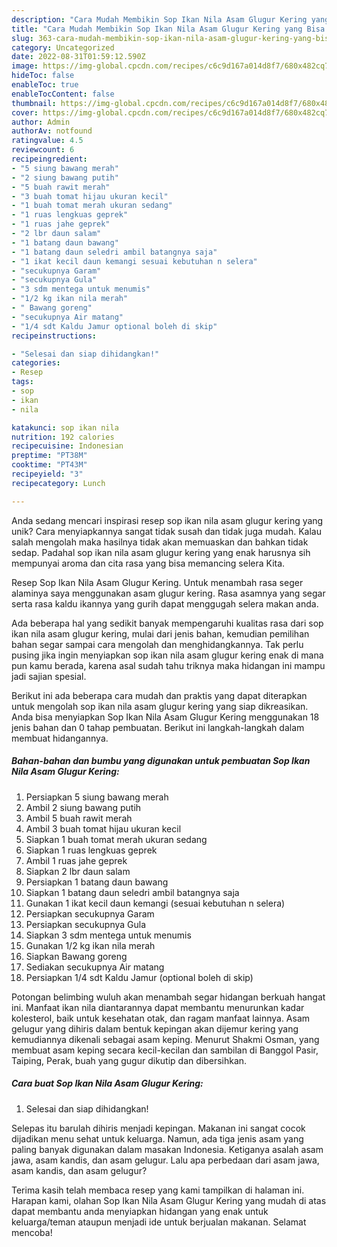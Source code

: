 ```yaml
---
description: "Cara Mudah Membikin Sop Ikan Nila Asam Glugur Kering yang Bisa Manjain Lidah"
title: "Cara Mudah Membikin Sop Ikan Nila Asam Glugur Kering yang Bisa Manjain Lidah"
slug: 363-cara-mudah-membikin-sop-ikan-nila-asam-glugur-kering-yang-bisa-manjain-lidah
category: Uncategorized
date: 2022-08-31T01:59:12.590Z
image: https://img-global.cpcdn.com/recipes/c6c9d167a014d8f7/680x482cq70/sop-ikan-nila-asam-glugur-kering-foto-resep-utama.jpg
hideToc: false
enableToc: true
enableTocContent: false
thumbnail: https://img-global.cpcdn.com/recipes/c6c9d167a014d8f7/680x482cq70/sop-ikan-nila-asam-glugur-kering-foto-resep-utama.jpg
cover: https://img-global.cpcdn.com/recipes/c6c9d167a014d8f7/680x482cq70/sop-ikan-nila-asam-glugur-kering-foto-resep-utama.jpg
author: Admin
authorAv: notfound
ratingvalue: 4.5
reviewcount: 6
recipeingredient:
- "5 siung bawang merah"
- "2 siung bawang putih"
- "5 buah rawit merah"
- "3 buah tomat hijau ukuran kecil"
- "1 buah tomat merah ukuran sedang"
- "1 ruas lengkuas geprek"
- "1 ruas jahe geprek"
- "2 lbr daun salam"
- "1 batang daun bawang"
- "1 batang daun seledri ambil batangnya saja"
- "1 ikat kecil daun kemangi sesuai kebutuhan n selera"
- "secukupnya Garam"
- "secukupnya Gula"
- "3 sdm mentega untuk menumis"
- "1/2 kg ikan nila merah"
- " Bawang goreng"
- "secukupnya Air matang"
- "1/4 sdt Kaldu Jamur optional boleh di skip"
recipeinstructions:

- "Selesai dan siap dihidangkan!"
categories:
- Resep
tags:
- sop
- ikan
- nila

katakunci: sop ikan nila 
nutrition: 192 calories
recipecuisine: Indonesian
preptime: "PT38M"
cooktime: "PT43M"
recipeyield: "3"
recipecategory: Lunch

---
```





Anda sedang mencari inspirasi resep sop ikan nila asam glugur kering yang unik? Cara menyiapkannya sangat tidak susah dan tidak juga mudah. Kalau salah mengolah maka hasilnya tidak akan memuaskan dan bahkan tidak sedap. Padahal sop ikan nila asam glugur kering yang enak harusnya sih mempunyai aroma dan cita rasa yang bisa memancing selera Kita.





Resep Sop Ikan Nila Asam Glugur Kering. Untuk menambah rasa seger alaminya saya menggunakan asam glugur kering. Rasa asamnya yang segar serta rasa kaldu ikannya yang gurih dapat menggugah selera makan anda.

Ada beberapa hal yang sedikit banyak mempengaruhi kualitas rasa dari sop ikan nila asam glugur kering, mulai dari jenis bahan, kemudian pemilihan bahan segar sampai cara mengolah dan menghidangkannya. Tak perlu pusing jika ingin menyiapkan sop ikan nila asam glugur kering enak di mana pun kamu berada, karena asal sudah tahu triknya maka hidangan ini mampu jadi sajian spesial.






Berikut ini ada beberapa cara mudah dan praktis yang dapat diterapkan untuk mengolah sop ikan nila asam glugur kering yang siap dikreasikan. Anda bisa menyiapkan Sop Ikan Nila Asam Glugur Kering menggunakan 18 jenis bahan dan 0 tahap pembuatan. Berikut ini langkah-langkah dalam membuat hidangannya.

<!--inarticleads1-->

##### Bahan-bahan dan bumbu yang digunakan untuk pembuatan Sop Ikan Nila Asam Glugur Kering:

1. Persiapkan 5 siung bawang merah
1. Ambil 2 siung bawang putih
1. Ambil 5 buah rawit merah
1. Ambil 3 buah tomat hijau ukuran kecil
1. Siapkan 1 buah tomat merah ukuran sedang
1. Siapkan 1 ruas lengkuas geprek
1. Ambil 1 ruas jahe geprek
1. Siapkan 2 lbr daun salam
1. Persiapkan 1 batang daun bawang
1. Siapkan 1 batang daun seledri ambil batangnya saja
1. Gunakan 1 ikat kecil daun kemangi (sesuai kebutuhan n selera)
1. Persiapkan secukupnya Garam
1. Persiapkan secukupnya Gula
1. Siapkan 3 sdm mentega untuk menumis
1. Gunakan 1/2 kg ikan nila merah
1. Siapkan  Bawang goreng
1. Sediakan secukupnya Air matang
1. Persiapkan 1/4 sdt Kaldu Jamur (optional boleh di skip)


Potongan belimbing wuluh akan menambah segar hidangan berkuah hangat ini. Manfaat ikan nila diantarannya dapat membantu menurunkan kadar kolesterol, baik untuk kesehatan otak, dan ragam manfaat lainnya. Asam gelugur yang dihiris dalam bentuk kepingan akan dijemur kering yang kemudiannya dikenali sebagai asam keping. Menurut Shakmi Osman, yang membuat asam keping secara kecil-kecilan dan sambilan di Banggol Pasir, Taiping, Perak, buah yang gugur dikutip dan dibersihkan. 

<!--inarticleads2-->

##### Cara buat Sop Ikan Nila Asam Glugur Kering:


1. Selesai dan siap dihidangkan!

Selepas itu barulah dihiris menjadi kepingan. Makanan ini sangat cocok dijadikan menu sehat untuk keluarga. Namun, ada tiga jenis asam yang paling banyak digunakan dalam masakan Indonesia. Ketiganya asalah asam jawa, asam kandis, dan asam gelugur. Lalu apa perbedaan dari asam jawa, asam kandis, dan asam gelugur? 

Terima kasih telah membaca resep yang kami tampilkan di halaman ini. Harapan kami, olahan Sop Ikan Nila Asam Glugur Kering yang mudah di atas dapat membantu anda menyiapkan hidangan yang enak untuk keluarga/teman ataupun menjadi ide untuk berjualan makanan. Selamat mencoba!
